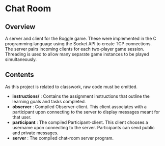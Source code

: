 # Chat Room

## Overview
A server and client for the Boggle game. These were implemented in the C programming language using the Socket API to create TCP connections. The server pairs incoming clients for each two-player game session. Threading is used to allow many separate game instances to be played simultaneously.

## Contents
As this project is related to classwork, raw code must be omitted.
- **instructions/** : Contains the assignment instructions that outline the learning goals and tasks completed. 
- **observer** : Compiled Observer-client. This client associates with a participant upon connecting to the server to display messages meant for that user.
- **participant** : The compiled Participant-client. This client chooses a username upon connecting to the server. Participants can send public and private messages.
- **server** : The compiled chat-room server program.
